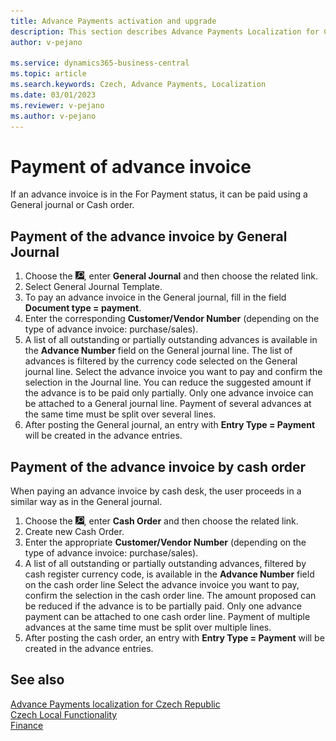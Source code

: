 ```yaml
---
title: Advance Payments activation and upgrade
description: This section describes Advance Payments Localization for Czech extension functionality.
author: v-pejano

ms.service: dynamics365-business-central
ms.topic: article
ms.search.keywords: Czech, Advance Payments, Localization
ms.date: 03/01/2023
ms.reviewer: v-pejano
ms.author: v-pejano
---
```


# Payment of advance invoice

If an advance invoice is in the For Payment status, it can be paid using a General journal or Cash order.

## Payment of the advance invoice by General Journal

1. Choose the ![Lightbulb that opens the Tell me Feature](../EN/Media/search_small.png "Tell me what you want to do"), enter **General Journal** and then choose the related link.
2. Select General Journal Template.
3. To pay an advance invoice in the General journal, fill in the field **Document type = payment**.
4. Enter the corresponding **Customer/Vendor Number** (depending on the type of advance invoice: purchase/sales).
5. A list of all outstanding or partially outstanding advances is available in the **Advance Number** field on the General journal line. The list of advances is filtered by the currency code selected on the General journal line.
Select the advance invoice you want to pay and confirm the selection in the Journal line. You can reduce the suggested amount if the advance is to be paid only partially.
Only one advance invoice can be attached to a General journal line. Payment of several advances at the same time must be split over several lines.
6. After posting the General journal, an entry with **Entry Type = Payment** will be created in the advance entries.

## Payment of the advance invoice by cash order

When paying an advance invoice by cash desk, the user proceeds in a similar way as in the General journal.

1. Choose the ![Lightbulb that opens the Tell me Feature](../EN/Media/search_small.png "Tell me what you want to do"), enter **Cash Order** and then choose the related link.
2. Create new Cash Order.
3. Enter the appropriate **Customer/Vendor Number** (depending on the type of advance invoice: purchase/sales).
4. A list of all outstanding or partially outstanding advances, filtered by cash register currency code, is available in the **Advance Number** field on the cash order line
Select the advance invoice you want to pay, confirm the selection in the cash order line. The amount proposed can be reduced if the advance is to be partially paid. Only one advance payment can be attached to one cash order line. Payment of multiple advances at the same time must be split over multiple lines.
5. After posting the cash order, an entry with **Entry Type = Payment** will be created in the advance entries.

## See also

[Advance Payments localization for Czech Republic](ui-extensions-advance-payments-localization-cz.md)  
[Czech Local Functionality](czech-local-functionality.md)  
[Finance](../../finance.md)
